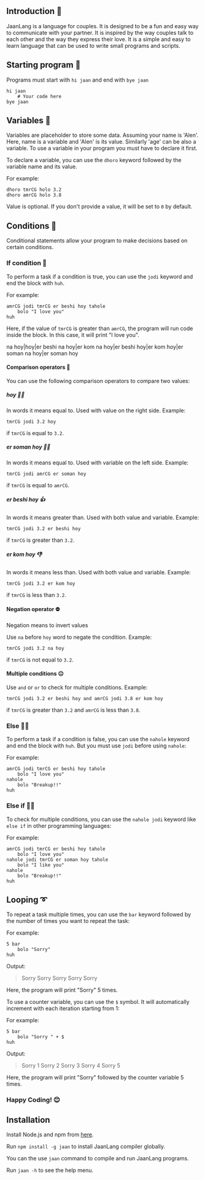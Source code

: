 ## Introduction 🎉

JaanLang is a language for couples. It is designed to be a fun and easy
way to communicate with your partner. It is inspired by the way couples
talk to each other and the way they express their love. It is a simple
and easy to learn language that can be used to write small programs and
scripts.

## Starting program 🚀

Programs must start with `hi jaan` and end with `bye jaan`

```jaan
hi jaan
    # Your code here
bye jaan
```

## Variables 📝
Variables are placeholder to store some data. Assuming your name is 'Alen'. Here, name is a variable and 'Alen' is its value. Similarly 'age' can be also a variable. To use a variable in your program you must have to declare it first.

To declare a variable, you can use the `dhoro` keyword followed by the variable name and its value.


For example:
```jaan
dhoro tmrCG holo 3.2
dhoro amrCG holo 3.8
```
Value is optional. If you don't provide a value, it will be set to `0` by default.

## Conditions 🤔
Conditional statements allow your program to make decisions based on certain conditions.
### If condition 🤔
To perform a task if a condition is true, you can use the `jodi` keyword and end the block with `huh`.


For example:
```jaan
amrCG jodi tmrCG er beshi hoy tahole
    bolo "I love you"
huh
```
Here, if the value of `tmrCG` is greater than `amrCG`, the program will run code inside the block. In this case, it will print "I love you".


na hoy|hoy|er beshi na hoy|er kom na hoy|er beshi hoy|er kom hoy|er soman na hoy|er soman hoy

#### Comparison operators 🤔
You can use the following comparison operators to compare two values:
##### hoy 🤜🤛
In words it means equal to. Used with value on the right side. 
Example: 
```jaan
tmrCG jodi 3.2 hoy
``` 
if `tmrCG` is equal to `3.2`.
##### er soman hoy 🤜🤛
In words it means equal to. Used with variable on the left side. 
Example: 
```jaan
tmrCG jodi amrCG er soman hoy
```
if `tmrCG` is equal to `amrCG`.
##### er beshi hoy 👍
In words it means greater than. Used with both value and variable. 
Example: 
```jaan
tmrCG jodi 3.2 er beshi hoy
```
if `tmrCG` is greater than `3.2`.
##### er kom hoy 👎
In words it means less than. Used with both value and variable. 
Example: 
```jaan
tmrCG jodi 3.2 er kom hoy
```
if `tmrCG` is less than `3.2`.

#### Negation operator ⛔
Negation means to invert values

Use `na` before `hoy` word to negate the condition. 
Example: 
```jaan
tmrCG jodi 3.2 na hoy
```
if `tmrCG` is not equal to `3.2`.

#### Multiple conditions 😐
Use `and` or `or` to check for multiple conditions. 
Example: 
```jaan
tmrCG jodi 3.2 er beshi hoy and amrCG jodi 3.8 er kom hoy
```
if `tmrCG` is greater than `3.2` and `amrCG` is less than `3.8`.

### Else 🙎‍♂️
To perform a task if a condition is false, you can use the `nahole` keyword and end the block with `huh`. But you must use `jodi` before using `nahole`:

For example:
```jaan
amrCG jodi tmrCG er beshi hoy tahole
    bolo "I love you"
nahole
    bolo "Breakup!!"
huh
```

### Else if 💁‍♂️
To check for multiple conditions, you can use the `nahole jodi` keyword like `else if` in other programming languages:

For example:
```jaan
amrCG jodi tmrCG er beshi hoy tahole
    bolo "I love you"
nahole jodi tmrCG er soman hoy tahole
    bolo "I like you"
nahole
    bolo "Breakup!!"
huh
```

## Looping ➰

To repeat a task multiple times, you can use the `bar` keyword followed by the number of times you want to repeat the task:

For example:
```jaan
5 bar
    bolo "Sorry"
huh
```
Output:

> Sorry
Sorry
Sorry
Sorry
Sorry

Here, the program will print "Sorry" 5 times.

To use a counter variable, you can use the `$` symbol. It will automatically increment with each iteration starting from 1:

For example:
```jaan
5 bar
    bolo "Sorry " + $
huh
```
Output:
> Sorry 1
Sorry 2
Sorry 3
Sorry 4
Sorry 5


Here, the program will print "Sorry" followed by the counter variable 5 times.
### Happy Coding! 😊


## Installation
Install Node.js and npm from [here](https://nodejs.org/en/download/).

Run `npm install -g jaan` to install JaanLang compiler globally.

You can the use `jaan` command to compile and run JaanLang programs.

Run `jaan -h` to see the help menu.
